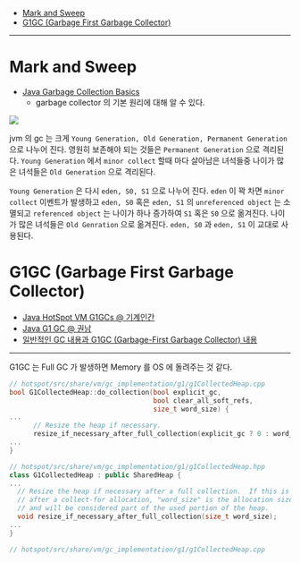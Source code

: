 - [Mark and Sweep](#mark-and-sweep)
- [G1GC (Garbage First Garbage Collector)](#g1gc-garbage-first-garbage-collector)

----

# Mark and Sweep

* [Java Garbage Collection Basics](https://www.oracle.com/webfolder/technetwork/tutorials/obe/java/gc01/index.html)
  * garbage collector 의 기본 원리에 대해 알 수 있다.

![](https://www.oracle.com/webfolder/technetwork/tutorials/obe/java/gc01/images/gcslides/Slide5.png)

jvm 의 gc 는 크게 `Young Generation, Old Generation, Permanent Generation` 으로 나누어 진다. 영원히 보존해야 되는 것들은 `Permanent Generation` 으로 격리된다. `Young Generation` 에서 `minor collect` 할때 마다 살아남은 녀석들중 나이가 많은 녀석들은 `Old Generation` 으로 격리된다. 

`Young Generation` 은 다시 `eden, S0, S1` 으로 나누어 진다. `eden` 이 꽉 차면 `minor collect` 이벤트가 발생하고 `eden, S0` 혹은 `eden, S1` 의 `unreferenced object` 는 소멸되고 `referenced object` 는 나이가 하나 증가하여 `S1` 혹은 `S0` 으로 옮겨진다. 나이가 많은 녀석들은 `Old Genration` 으로 옮겨진다. `eden, S0` 과 `eden, S1` 이 교대로 사용된다.

# G1GC (Garbage First Garbage Collector)

* [Java HotSpot VM G1GCs @ 기계인간](https://johngrib.github.io/wiki/java-g1gc/)
* [Java G1 GC @ 권남](https://kwonnam.pe.kr/wiki/java/g1gc)
* [일반적인 GC 내용과 G1GC (Garbage-First Garbage Collector) 내용](https://thinkground.studio/%EC%9D%BC%EB%B0%98%EC%A0%81%EC%9D%B8-gc-%EB%82%B4%EC%9A%A9%EA%B3%BC-g1gc-garbage-first-garbage-collector-%EB%82%B4%EC%9A%A9/)

-----

G1GC 는 Full GC 가 발생하면 Memory 를 OS 에 돌려주는 것 같다.

```cpp
// hotspot/src/share/vm/gc_implementation/g1/g1CollectedHeap.cpp
bool G1CollectedHeap::do_collection(bool explicit_gc,
                                    bool clear_all_soft_refs,
                                    size_t word_size) {
...
      // Resize the heap if necessary.
      resize_if_necessary_after_full_collection(explicit_gc ? 0 : word_size);
...
}                                      

// hotspot/src/share/vm/gc_implementation/g1/g1CollectedHeap.hpp
class G1CollectedHeap : public SharedHeap {
...
  // Resize the heap if necessary after a full collection.  If this is
  // after a collect-for allocation, "word_size" is the allocation size,
  // and will be considered part of the used portion of the heap.
  void resize_if_necessary_after_full_collection(size_t word_size);
...  
}

// hotspot/src/share/vm/gc_implementation/g1/g1CollectedHeap.cpp

```

